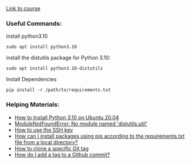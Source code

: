 [Link to course](https://youtube.com/playlist?list=PLg0FCxkXe7zPDi2DHx4B5MUAv4u18EZMu)

### Useful Commands:

install python3.10
```shell
sudo apt install python3.10
```

install the distutils package for Python 3.10:
```shell
sudo apt install python3.10-distutils
```

Install Dependencies
```shell
pip install -r /path/to/requirements.txt
```

### Helping Materials:

- [How to Install Python 3.10 on Ubuntu 20.04](https://www.linuxcapable.com/how-to-install-python-3-10-on-ubuntu-20-04/)
- [ModuleNotFoundError: No module named 'distutils.util'](https://askubuntu.com/questions/1239829/modulenotfounderror-no-module-named-distutils-util)
- [How to use the SSH key](https://askubuntu.com/questions/1097038/how-do-i-setup-ssh-key-based-authentication-for-github-by-using-ssh-config-fi)
- [How can I install packages using pip according to the requirements.txt file from a local directory?](https://stackoverflow.com/questions/7225900/how-can-i-install-packages-using-pip-according-to-the-requirements-txt-file-from)
- [How to clone a specific Git tag](https://stackoverflow.com/questions/20280726/how-to-clone-a-specific-git-tag)
- [How do I add a tag to a Github commit?](https://stackoverflow.com/questions/29830544/how-do-i-add-a-tag-to-a-github-commit)

